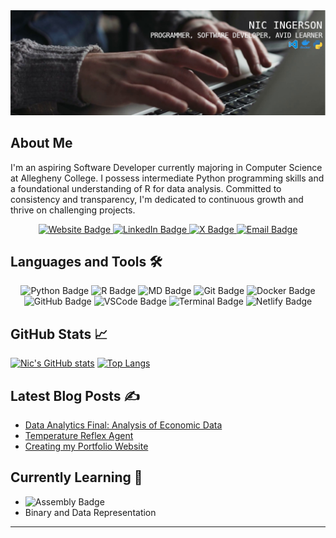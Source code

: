 <img src="imgs/linkedin_banner.jpg" width="1500">

## About Me

I'm an aspiring Software Developer currently majoring in Computer Science at Allegheny College. I possess intermediate Python programming skills and a foundational understanding of R for data analysis. Committed to consistency and transparency, I'm dedicated to continuous growth and thrive on challenging projects.

<div id="badges" align="center">
   <a href="https://nicholasingerson.netlify.app/">
      <img src="https://img.shields.io/badge/check_out_my_portfolio-333366?logo=netlify&logoColor=white&style=for-the-badge" alt="Website Badge">
   </a>
   <a href="https://www.linkedin.com/in/nicholasingerson/">
      <img src="https://img.shields.io/badge/visit_my_linkedin-0077B5?logo=linkedin&logoColor=white&style=for-the-badge" alt="LinkedIn Badge">
   </a>
   <a href="https://www.twitter.com/ningerson2002/">
      <img src="https://img.shields.io/badge/follow_me_on_x-black?logo=x&logoColor=white&style=for-the-badge" alt="X Badge">
   </a>
   <a href="mailto:ingersonmeacham01@allegheny.edu">
      <img src="https://img.shields.io/badge/email_me-red?logo=gmail&logoColor=white&style=for-the-badge" alt="Email Badge">
   </a>
</div>

## Languages and Tools 🛠️

<div id="langs" align="center">
   <img src="https://img.shields.io/badge/python-3776AB?logo=python&logoColor=white&style=for-the-badge" alt="Python Badge">
   <img src="https://img.shields.io/badge/r_(programming_language)-276DC3?logo=r&logoColor=white&style=for-the-badge" alt="R Badge">
   <img src="https://img.shields.io/badge/markdown-black?logo=markdown&logoColor=white&style=for-the-badge" alt="MD Badge">
   <img src="https://img.shields.io/badge/git-FF4500?logo=git&logoColor=white&style=for-the-badge" alt="Git Badge">
   <img src="https://img.shields.io/badge/docker-2496ED?logo=docker&logoColor=white&style=for-the-badge" alt="Docker Badge">
   <img src="https://img.shields.io/badge/github-181717?logo=github&logoColor=white&style=for-the-badge" alt="GitHub Badge">
   <img src="https://img.shields.io/badge/vscode-007ACC?logo=visualstudio&logoColor=white&style=for-the-badge" alt="VSCode Badge">
   <img src="https://img.shields.io/badge/terminal_commands-black?logo=ubuntu&logoColor=white&style=for-the-badge" alt="Terminal Badge">
   <img src="https://img.shields.io/badge/netlify-00C7B7?logo=netlify&logoColor=white&style=for-the-badge" alt="Netlify Badge">
</div>

## GitHub Stats 📈

[![Nic's GitHub stats](https://github-readme-stats.vercel.app/api?username=ningerson2002&theme=transparent&hide_border=true)](https://github.com/ningerson2002/github-readme-stats)
[![Top Langs](https://github-readme-stats.vercel.app/api/top-langs/?username=ningerson2002&theme=transparent&hide_border=true)](https://github.com/ningerson2002/github-readme-stats)

## Latest Blog Posts :writing_hand:

- [Data Analytics Final: Analysis of Economic Data](https://nicholasingerson.netlify.app/projects/economics-data-analysis/)
- [Temperature Reflex Agent](https://nicholasingerson.netlify.app/projects/simple-refelex-agent/)
- [Creating my Portfolio Website
  ](https://nicholasingerson.netlify.app/blog/website-development/)

## Currently Learning :brain:

- <img src="https://img.shields.io/badge/armv6_assembly-black?logo=raspberrypi&logoColor=white&style=for-the-badge" alt="Assembly Badge">
- Binary and Data Representation

---

<div align="center">
   <img src="https://komarev.com/ghpvc/?username=ningerson2002&style=flat-square&color=blue" alt=""/>
</div>
